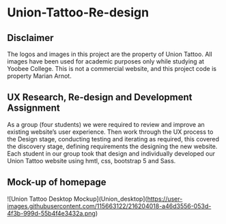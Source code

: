 # Union-Tattoo-Re-design

## Disclaimer
The logos and images in this project are the property of Union Tattoo. All images have been used for academic purposes only while studying at Yoobee College. This is not a commercial website, and this project code is property Marian Arnot.

## UX Research, Re-design and Development Assignment
As a group (four students) we were required to review and improve an existing website’s user experience.  Then work through the UX process to the Design stage, conducting testing and iterating as required, this covered the discovery stage, defining requirements the designing the new website.  
Each student in our group took that design and individually developed our Union Tattoo website using hmtl, css, bootstrap 5 and Sass.

## Mock-up of homepage
![Union Tattoo Desktop Mockup](Union_desktop](https://user-images.githubusercontent.com/115663122/216204018-a46d3556-053d-4f3b-999d-55b4f4e3432a.png)

